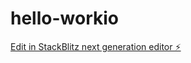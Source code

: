 # hello-workio

[Edit in StackBlitz next generation editor ⚡️](https://stackblitz.com/~/github.com/ihasq/hello-workio)